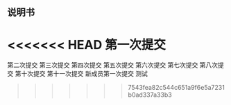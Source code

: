 ﻿## 说明书
<<<<<<< HEAD
第一次提交
=======
第二次提交
第三次提交
第四次提交
第五次提交
第六次提交
第七次提交
第八次提交
第十次提交
第十一次提交
新成员第一次提交
测试
>>>>>>> 7543fea82c544c651a9f6e5a7231b0ad337a33b3
